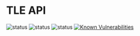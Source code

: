 # TLE API

![status](https://badgen.net/uptime-robot/status/m781499721-d42767e28cc71aea507fb087)
![status](https://badgen.net/uptime-robot/month/m781499721-d42767e28cc71aea507fb087)
![status](https://badgen.net/uptime-robot/response/m781499721-d42767e28cc71aea507fb087)
[![Known Vulnerabilities](https://snyk.io/test/github/ivanstan/tle-api/badge.svg?targetFile=composer.lock)](https://snyk.io/test/github/ivanstan/tle-api?targetFile=composer.lock)